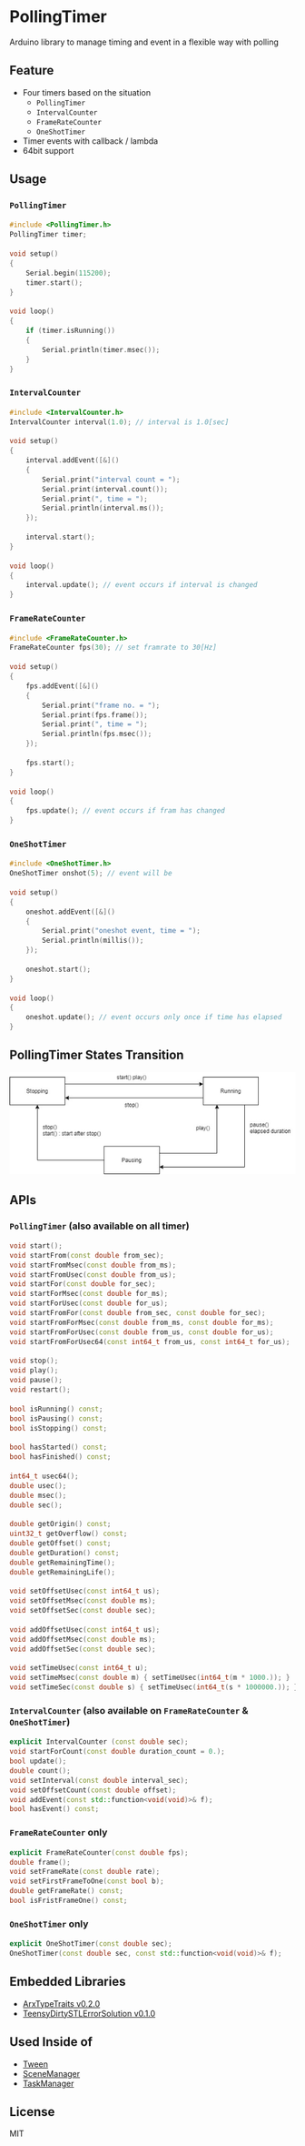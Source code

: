 # PollingTimer

Arduino library to manage timing and event in a flexible way with polling


## Feature

- Four timers based on the situation
  - `PollingTimer`
  - `IntervalCounter`
  - `FrameRateCounter`
  - `OneShotTimer`
- Timer events with callback / lambda
- 64bit support


## Usage

### `PollingTimer`

``` C++
#include <PollingTimer.h>
PollingTimer timer;

void setup()
{
    Serial.begin(115200);
    timer.start();
}

void loop()
{
    if (timer.isRunning())
    {
        Serial.println(timer.msec());
    }
}
```

### `IntervalCounter`

``` C++
#include <IntervalCounter.h>
IntervalCounter interval(1.0); // interval is 1.0[sec]

void setup()
{
    interval.addEvent([&]()
    {
        Serial.print("interval count = ");
        Serial.print(interval.count());
        Serial.print(", time = ");
        Serial.println(interval.ms());
    });

    interval.start();
}

void loop()
{
    interval.update(); // event occurs if interval is changed
}
```

### `FrameRateCounter`

``` C++
#include <FrameRateCounter.h>
FrameRateCounter fps(30); // set framrate to 30[Hz]

void setup()
{
    fps.addEvent([&]()
    {
        Serial.print("frame no. = ");
        Serial.print(fps.frame());
        Serial.print(", time = ");
        Serial.println(fps.msec());
    });

    fps.start();
}

void loop()
{
    fps.update(); // event occurs if fram has changed
}
```

### `OneShotTimer`

``` C++
#include <OneShotTimer.h>
OneShotTimer onshot(5); // event will be

void setup()
{
    oneshot.addEvent([&]()
    {
        Serial.print("oneshot event, time = ");
        Serial.println(millis());
    });

    oneshot.start();
}

void loop()
{
    oneshot.update(); // event occurs only once if time has elapsed
}
```


## PollingTimer States Transition

![](resources/pollingtimer_states.jpg)


## APIs

### `PollingTimer` (also available on all timer)

``` C++
void start();
void startFrom(const double from_sec);
void startFromMsec(const double from_ms);
void startFromUsec(const double from_us);
void startFor(const double for_sec);
void startForMsec(const double for_ms);
void startForUsec(const double for_us);
void startFromFor(const double from_sec, const double for_sec);
void startFromForMsec(const double from_ms, const double for_ms);
void startFromForUsec(const double from_us, const double for_us);
void startFromForUsec64(const int64_t from_us, const int64_t for_us);

void stop();
void play();
void pause();
void restart();

bool isRunning() const;
bool isPausing() const;
bool isStopping() const;

bool hasStarted() const;
bool hasFinished() const;

int64_t usec64();
double usec();
double msec();
double sec();

double getOrigin() const;
uint32_t getOverflow() const;
double getOffset() const;
double getDuration() const;
double getRemainingTime();
double getRemainingLife();

void setOffsetUsec(const int64_t us);
void setOffsetMsec(const double ms);
void setOffsetSec(const double sec);

void addOffsetUsec(const int64_t us);
void addOffsetMsec(const double ms);
void addOffsetSec(const double sec);

void setTimeUsec(const int64_t u);
void setTimeMsec(const double m) { setTimeUsec(int64_t(m * 1000.)); }
void setTimeSec(const double s) { setTimeUsec(int64_t(s * 1000000.)); }
```

### `IntervalCounter`  (also available on `FrameRateCounter` & `OneShotTimer`)

``` C++
explicit IntervalCounter (const double sec);
void startForCount(const double duration_count = 0.);
bool update();
double count();
void setInterval(const double interval_sec);
void setOffsetCount(const double offset);
void addEvent(const std::function<void(void)>& f);
bool hasEvent() const;
```

### `FrameRateCounter` only

``` C++
explicit FrameRateCounter(const double fps);
double frame();
void setFrameRate(const double rate);
void setFirstFrameToOne(const bool b);
double getFrameRate() const;
bool isFristFrameOne() const;
```

### `OneShotTimer` only

``` C++
explicit OneShotTimer(const double sec);
OneShotTimer(const double sec, const std::function<void(void)>& f);
```

## Embedded Libraries

- [ArxTypeTraits v0.2.0](https://github.com/hideakitai/ArxTypeTraits)
- [TeensyDirtySTLErrorSolution v0.1.0](https://github.com/hideakitai/TeensyDirtySTLErrorSolution)


## Used Inside of

- [Tween](https://github.com/hideakitai/Tween)
- [SceneManager](https://github.com/hideakitai/SceneManager)
- [TaskManager](https://github.com/hideakitai/TaskManager)


## License

MIT
